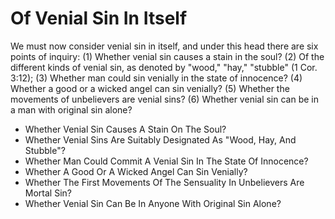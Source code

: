 # Of Venial Sin In Itself

We must now consider venial sin in itself, and under this head there are six points of inquiry:
(1) Whether venial sin causes a stain in the soul?
(2) Of the different kinds of venial sin, as denoted by "wood," "hay," "stubble" (1 Cor. 3:12);
(3) Whether man could sin venially in the state of innocence?
(4) Whether a good or a wicked angel can sin venially?
(5) Whether the movements of unbelievers are venial sins?
(6) Whether venial sin can be in a man with original sin alone?

* Whether Venial Sin Causes A Stain On The Soul?
* Whether Venial Sins Are Suitably Designated As "Wood, Hay, And Stubble"?
* Whether Man Could Commit A Venial Sin In The State Of Innocence?
* Whether A Good Or A Wicked Angel Can Sin Venially?
* Whether The First Movements Of The Sensuality In Unbelievers Are Mortal Sin?
* Whether Venial Sin Can Be In Anyone With Original Sin Alone?